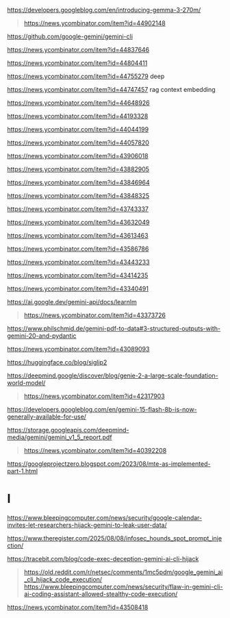 https://developers.googleblog.com/en/introducing-gemma-3-270m/
> https://news.ycombinator.com/item?id=44902148

https://github.com/google-gemini/gemini-cli

https://news.ycombinator.com/item?id=44837646

https://news.ycombinator.com/item?id=44804411

https://news.ycombinator.com/item?id=44755279 deep

https://news.ycombinator.com/item?id=44747457 rag context embedding

https://news.ycombinator.com/item?id=44648926

https://news.ycombinator.com/item?id=44193328

https://news.ycombinator.com/item?id=44044199

https://news.ycombinator.com/item?id=44057820

https://news.ycombinator.com/item?id=43906018

https://news.ycombinator.com/item?id=43882905

https://news.ycombinator.com/item?id=43846964

https://news.ycombinator.com/item?id=43848325

https://news.ycombinator.com/item?id=43743337

https://news.ycombinator.com/item?id=43632049

https://news.ycombinator.com/item?id=43613463

https://news.ycombinator.com/item?id=43586786

https://news.ycombinator.com/item?id=43443233

https://news.ycombinator.com/item?id=43414235

https://news.ycombinator.com/item?id=43340491

https://ai.google.dev/gemini-api/docs/learnlm
> https://news.ycombinator.com/item?id=43373726

https://www.philschmid.de/gemini-pdf-to-data#3-structured-outputs-with-gemini-20-and-pydantic

https://news.ycombinator.com/item?id=43089093

https://huggingface.co/blog/siglip2

https://deepmind.google/discover/blog/genie-2-a-large-scale-foundation-world-model/
> https://news.ycombinator.com/item?id=42317903

https://developers.googleblog.com/en/gemini-15-flash-8b-is-now-generally-available-for-use/

https://storage.googleapis.com/deepmind-media/gemini/gemini_v1_5_report.pdf
> https://news.ycombinator.com/item?id=40392208

https://googleprojectzero.blogspot.com/2023/08/mte-as-implemented-part-1.html

# I
https://www.bleepingcomputer.com/news/security/google-calendar-invites-let-researchers-hijack-gemini-to-leak-user-data/

https://www.theregister.com/2025/08/08/infosec_hounds_spot_prompt_injection/

https://tracebit.com/blog/code-exec-deception-gemini-ai-cli-hijack
> https://old.reddit.com/r/netsec/comments/1mc5pdm/google_gemini_ai_cli_hijack_code_execution/
> https://www.bleepingcomputer.com/news/security/flaw-in-gemini-cli-ai-coding-assistant-allowed-stealthy-code-execution/

https://news.ycombinator.com/item?id=43508418

